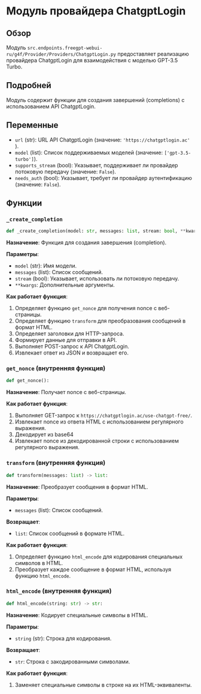 # Модуль провайдера ChatgptLogin

## Обзор

Модуль `src.endpoints.freegpt-webui-ru/g4f/Provider/Providers/ChatgptLogin.py` предоставляет реализацию провайдера ChatgptLogin для взаимодействия с моделью GPT-3.5 Turbo.

## Подробней

Модуль содержит функции для создания завершений (completions) с использованием API ChatgptLogin.

## Переменные

*   `url` (str): URL API ChatgptLogin (значение: `'https://chatgptlogin.ac'` ).
*   `model` (list): Список поддерживаемых моделей (значение: `['gpt-3.5-turbo']`).
*   `supports_stream` (bool): Указывает, поддерживает ли провайдер потоковую передачу (значение: `False`).
*   `needs_auth` (bool): Указывает, требует ли провайдер аутентификацию (значение: `False`).

## Функции

### `_create_completion`

```python
def _create_completion(model: str, messages: list, stream: bool, **kwargs):
```

**Назначение**: Функция для создания завершения (completion).

**Параметры**:

*   `model` (str): Имя модели.
*   `messages` (list): Список сообщений.
*   `stream` (bool): Указывает, использовать ли потоковую передачу.
*   `**kwargs`: Дополнительные аргументы.

**Как работает функция**:

1.  Определяет функцию `get_nonce` для получения nonce с веб-страницы.
2.  Определяет функцию `transform` для преобразования сообщений в формат HTML.
3.  Определяет заголовки для HTTP-запроса.
4.  Формирует данные для отправки в API.
5.  Выполняет POST-запрос к API ChatgptLogin.
6.  Извлекает ответ из JSON и возвращает его.

### `get_nonce` (внутренняя функция)

```python
def get_nonce():
```

**Назначение**: Получает nonce с веб-страницы.

**Как работает функция**:

1.  Выполняет GET-запрос к `https://chatgptlogin.ac/use-chatgpt-free/`.
2.  Извлекает nonce из ответа HTML с использованием регулярного выражения.
3.  Декодирует из base64
   4. Извлекает nonce из декодированной строки с использованием регулярного выражения.

### `transform` (внутренняя функция)

```python
def transform(messages: list) -> list:
```

**Назначение**: Преобразует сообщения в формат HTML.

**Параметры**:

*   `messages` (list): Список сообщений.

**Возвращает**:

*   `list`: Список сообщений в формате HTML.

**Как работает функция**:

1.  Определяет функцию `html_encode` для кодирования специальных символов в HTML.
2.  Преобразует каждое сообщение в формат HTML, используя функцию `html_encode`.

### `html_encode` (внутренняя функция)

```python
def html_encode(string: str) -> str:
```

**Назначение**: Кодирует специальные символы в HTML.

**Параметры**:

*   `string` (str): Строка для кодирования.

**Возвращает**:

*   `str`: Строка с закодированными символами.

**Как работает функция**:

1.  Заменяет специальные символы в строке на их HTML-эквиваленты.